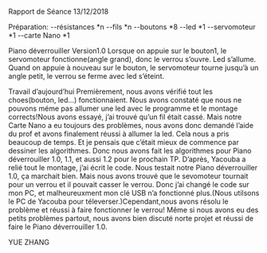 Rapport de Séance 13/12/2018

Préparation:
--résistances *n
--fils *n
--boutons *8
--led *1
--servomoteur *1
--carte Nano *1


Piano déverrouiller Version1.0
Lorsque on appuie sur le bouton1, le servomoteur fonctionne(angle grand), donc le verrou s’ouvre. Led s’allume.
Quand on appuie à nouveau sur le bouton, le servomoteur tourne jusqu’à un angle petit, le verrou se ferme avec led s’éteint.

Travail d’aujourd’hui
Premièrement, nous avons vérifié tout les choes(bouton, led...) fonctionnaient. Nous avons constaté que nous ne pouvons méme pas allumer une led avec le programme et le montage corrects!Nous avons essayé, j’ai trouvé qu’un fil était cassé. Mais notre Carte Nano a eu toujours des problèmes, nous avons donc demandé l’aide du prof et avons finalement réussi à allumer la led. Cela nous a pris beaucoup de temps.
Et je pensais que c’était mieux de commence par dessiner les algorithmes. Donc nous avons fait les algorithmes pour Piano déverrouiller 1.0, 1.1, et aussi 1.2 pour le prochain TP.
D’après, Yacouba a relié tout le montage, j’ai écrit le code.
Nous testait notre Piano déverrouiller 1.0, ça marchait bien. Mais nous avons trouvé que le sevomoteur tournait pour un verrou et il pouvait casser le verrou. Donc j’ai changé le code sur mon PC, et malheureuxment mon clé USB n’a fonctionné plus.(Nous utilsons le PC de Yacouba pour téleverser.)Cependant,nous avons résolu le problème et réussi à faire fonctionner le verrou!
Même si nous avons eu des petits problèmes partout, nous avons bien discuté norte projet et réussi de faire le Piano déverrouiller 1.0.


YUE ZHANG
